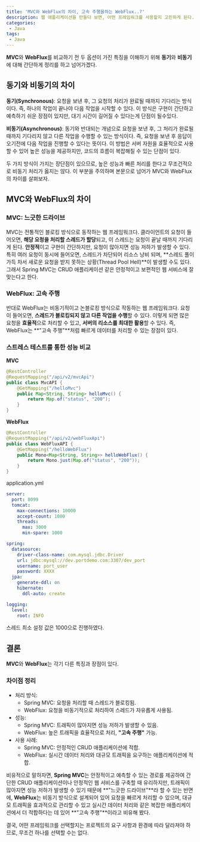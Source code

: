 ```yaml
---
title: 'MVC와 WebFlux의 차이, 고속 주행을하는 WebFlux..?'
description: 웹 애플리케이션을 만들다 보면, 어떤 프레임워크를 사용할지 고민하게 된다. 특히 Spring Framework의 두 가지 대표적인 옵션인 Spring MVC와 WebFlux는 서로 다른 접근 방식을 가지고 있는데, 오늘은 이 두 프레임워크의 차이점을 살펴보면서, WebFlux가 왜 "고속 주행"을 할 수 있는지 알아보려고 한다.
categories:
 - Java
tags:
 - Java
---
```

**MVC**와 **WebFlux**를 비교하기 전 두 옵션이 가진 특징을 이해하기 위해 **동기**와 **비동기**에 대해 간단하게 정리를 하고 넘어가겠다.

## 동기와 비동기의 차이

**동기(Synchronous)**: 요청을 보낸 후, 그 요청의 처리가 완료될 때까지 기다리는 방식이다. 즉, 하나의 작업이 끝나야 다음 작업을 시작할 수 있다. 이 방식은 구현이 간단하고 예측하기 쉬운 장점이 있지만, 대기 시간이 길어질 수 있다는게 단점이 될수있다.

**비동기(Asynchronous)**: 동기와 반대되는 개념으로 요청을 보낸 후, 그 처리가 완료될 때까지 기다리지 않고 다른 작업을 수행할 수 있는 방식이다. 즉, 요청을 보낸 후 응답이 오기전에 다음 작업을 진행할 수 있다는 뜻이다. 이 방법은 서버 자원을 효율적으로 사용할 수 있어 높은 성능을 제공하지만, 코드의 흐름이 복잡해질 수 있는 단점이 있다.

두 가지 방식이 가지는 장단점이 있으므로, 높은 성능과 빠른 처리를 한다고 무조건적으로 비동기 처리가 옳지는 않다. 이 부분을 주의하며 본문으로 넘어가 MVC와 WebFlux의 차이를 살펴보자.


## MVC와 WebFlux의 차이
### MVC: 느긋한 드라이브
MVC는 전통적인 블로킹 방식으로 동작하는 웹 프레임워크다. 클라이언트의 요청이 들어오면, **해당 요청을 처리할 스레드가 할당**되고, 이 스레드는 요청이 끝날 때까지 기다리게 된다. **안정적**이고 구현이 간단하지만, 요청이 많아지면 성능 저하가 발생할 수 있다. 특히 여러 요청이 동시에 들어오면, 스레드가 차단되어 리소스 낭비 되며, **스레드 풀이 가득 차서 새로운 요청을 받지 못하는 상황(Thread Pool Hell)**이 발생할 수도 있다. 그래서 Spring MVC는 CRUD 애플리케이션 같은 안정적이고 보편적인 웹 서비스에 잘 맞는다고 한다.

### WebFlux: 고속 주행
반대로 WebFlux는 비동기적이고 논블로킹 방식으로 작동하는 웹 프레임워크다. 요청이 들어오면, **스레드가 블로킹되지 않고 다른 작업을 수행**할 수 있다. 이렇게 되면 많은 요청을 **효율적**으로 처리할 수 있고, **서버의 리소스를 최대한 활용**할 수 있다. 즉, WebFlux는 **"고속 주행"**처럼 빠르게 데이터를 처리할 수 있는 장점이 있다.

### 스트레스 테스트를 통한 성능 비교

**MVC**
```java
@RestController
@RequestMapping("/api/v2/mvcApi")
public class MvcAPI {
    @GetMapping("/helloMvc")
    public Map<String, String> helloMvc() {
        return Map.of("status", "200");
    }
}
```

**WebFlux**
```java
@RestController
@RequestMapping("/api/v2/webFluxApi")
public class WebFluxAPI {
    @GetMapping("/helloWebFlux")
    public Mono<Map<String, String>> helloWebFlux() {
        return Mono.just(Map.of("status", "200"));
    }
}
```

application.yml
```yml
server:
  port: 8099
  tomcat:
    max-connections: 10000
    accept-count: 1000
    threads:
      max: 3000
      min-spare: 1000

spring:
  datasource:
    driver-class-name: com.mysql.jdbc.Driver
    url: jdbc:mysql://dev.portdemo.com:3307/dev_port
    username: port_user
    password: XXXX
  jpa:
    generate-ddl: on
    hibernate:
      ddl-auto: create

logging:
  level:
    root: INFO
```

스레드 최소 설정 값은 1000으로 진행하였다.

## 결론
**MVC**와 **WebFlux**는 각기 다른 특징과 장점이 있다.

### 차이점 정리

- 처리 방식:
    - Spring MVC: 요청을 처리할 때 스레드가 블로킹됨.
    - WebFlux: 요청을 비동기적으로 처리하여 스레드가 자유롭게 사용됨.
- 성능:
    - Spring MVC: 트래픽이 많아지면 성능 저하가 발생할 수 있음.
    - WebFlux: 높은 트래픽을 효율적으로 처리, **"고속 주행"** 가능.
- 사용 사례:
    - Spring MVC: 안정적인 CRUD 애플리케이션에 적합.
    - WebFlux: 실시간 데이터 처리와 대규모 트래픽을 요구하는 애플리케이션에 적합.

비유적으로 말하자면, **Spring MVC**는 안정적이고 예측할 수 있는 경로를 제공하여 간단한 CRUD 애플리케이션이나 안정적인 웹 서비스를 구축할 때 유리하지만, 트래픽이 많아지면 성능 저하가 발생할 수 있기 때문에 **"느긋한 드라이브"**라 할 수 있는 반면에, **WebFlux**는 비동기 방식으로 설계되어 있어 요청을 빠르게 처리할 수 있으며, 대규모 트래픽을 효과적으로 관리할 수 있고 실시간 데이터 처리와 같은 복잡한 애플리케이션에서 더 적합하다는 데 있어 **"고속 주행"**이라고 비유해 봤다.

결국, 어떤 프레임워크를 선택할지는 프로젝트의 요구 사항과 환경에 따라 달라져야 하므로, 무조건 하나를 선택할 수는 없다.